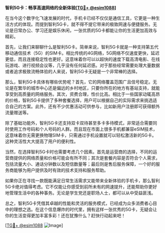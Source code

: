 **智利5G卡：畅享高速网络的全新体验[[TG💪+ @esim1088](https://t.me/s/esim1088)]**

在当今这个数字化飞速发展的时代，手机卡已经不仅仅是通信工具，它更是一种生活方式的体现。而提到智利5G卡，就不得不提它带来的极致网速与便捷服务。无论是日常办公、学习还是娱乐休闲，一张优质的5G卡都能让你的生活更加高效与精彩。

首先，让我们来聊聊什么是智利5G卡。简单来说，智利5G卡就是一种支持第五代移动通信技术（5G）的SIM卡。相比传统的4G网络，5G网络不仅速度更快，延迟更低，而且连接稳定性也更好。这意味着你可以以超快的速度下载高清电影、在线玩游戏、进行视频会议等，几乎没有任何延迟感。对于那些经常需要处理大量数据或者追求极致流畅体验的人来说，智利5G卡无疑是一个非常棒的选择。

那么，智利5G卡具体有哪些优势呢？首先，它的网络覆盖范围广且信号稳定。无论是在繁华的城市中心还是偏远的乡村地区，只要你所在的地方有基站支持，就能享受到高质量的网络服务。其次，资费合理，性价比高。相比于一些国家动辄高昂的价格，智利5G卡提供了多种套餐选择，用户可以根据自己的实际需求来挑选适合自己的方案。此外，还有不少优惠活动可供参与，比如新用户注册即可获得额外流量赠送等。

除了基础功能外，智利5G卡还支持双卡双待甚至多卡多待模式，非常适合需要同时使用工作号码和个人号码的人群。而且现在市面上很多手机都兼容eSIM技术，这意味着你无需更换物理SIM卡，只需通过手机设置就可以轻松激活新的5G卡。这种灵活性大大提高了用户的便利性。

当然，在选择智利5G卡时也需要考虑几个因素。首先是运营商的选择，不同的运营商提供的网络质量和价格可能会有所不同；其次是套餐内容是否符合个人需求，包括流量大小、通话分钟数以及短信数量等；最后则是售后服务保障，一个好的服务商能够为用户提供及时有效的技术支持和服务帮助。

如果你正在寻找一款既能满足日常生活需求又能带来全新体验的手机卡，那么智利5G卡绝对值得考虑。它不仅能让你感受到前所未有的网速提升，还能帮助你更好地管理生活中的各种事务。无论是学生党还是职场人士，都可以从中受益匪浅。

总之，智利5G卡凭借其卓越的性能和灵活的服务模式，已经成为众多消费者心目中的理想之选。在这个信息爆炸的时代里，拥有这样一张优秀的5G卡，无疑会让你的生活变得更加丰富多彩！还在犹豫什么？赶快行动起来吧！

[[TG💪+ @esim1088](https://t.me/s/esim1088) ![Image](https://i.postimg.cc/4NQfJmqS/Snipaste-2025-05-13-00-14-12.png)]